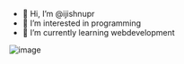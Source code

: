 - 👋 Hi, I’m @ijishnupr
- 👀 I’m interested in programming
- 🌱 I’m currently learning webdevelopment

![image](https://github.com/ijishnupr/ijishnupr/assets/132314095/9ae9a429-2241-49f8-928a-ac828ee90574)


<!---
ijishnupr/ijishnupr is a ✨ special ✨ repository because its `README.md` (this file) appears on your GitHub profile.
You can click the Preview link to take a look at your changes.
--->
